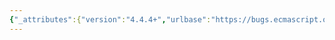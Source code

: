 ```yaml
---
{"_attributes":{"version":"4.4.4+","urlbase":"https://bugs.ecmascript.org/","maintainer":"dherman@mozilla.com"},"bug":{"bug_id":1108,"creation_ts":"2012-12-02 11:04:00 -0800","short_desc":"String.prototype.normalize","delta_ts":"2013-03-08 14:44:19 -0800","product":"Draft for 6th Edition","component":"new feature","version":"Rev 12: November 22, 2012 Draft","rep_platform":"All","op_sys":"All","bug_status":"RESOLVED","resolution":"FIXED","priority":"Normal","bug_severity":"enhancement","everconfirmed":true,"reporter":{"uid":"waldron.rick","name":"Rick Waldron"},"assigned_to":{"uid":"allen","name":"Allen Wirfs-Brock"},"cc":"ecmascriptbugs","long_desc":[{"commentid":2974,"comment_count":0,"who":{"uid":"waldron.rick","name":"Rick Waldron"},"bug_when":"2012-12-02 11:04:33 -0800","thetext":"Add String.prototype.normalize \n\nhttp://wiki.ecmascript.org/doku.php?id=strawman:unicode_normalization#add_normalize_method\n\nResolution:\n\n\n- total\n- deterministic\n- idempotent normalization (normalizing the result of normalization again will return the first result)\n\n\nWH: Note that Unicode got this wrong a while back (their normalization algorithm wasn't idempotent, and it didn't even form proper equivalence relations). They fixed it since then and now explicitly state that it's idempotent."},{"commentid":2990,"comment_count":1,"who":{"uid":"allen","name":"Allen Wirfs-Brock"},"bug_when":"2012-12-04 20:09:55 -0800","thetext":"So this presumably means that if we have:\n\nvar  ̍ϓ = 5;  //u+03D3\nvar  Ύ = 6;  //u+038E\n\nwe will have two distinct variable even though, the unicode code points logically represent the same character.  (and assuming both codepoints are both valid identifier characters).\n\nRight?\n\nIf so, it seems we should explicitly state this, probably somewhere in section 7.\n\nNorbert, do you have any language you would like to suggest that would clarify that after your proposed deletions are made?"},{"commentid":3275,"comment_count":2,"who":{"uid":"allen","name":"Allen Wirfs-Brock"},"bug_when":"2013-03-05 16:52:23 -0800","thetext":"fixed in rev 14 editor's draft"},{"commentid":3346,"comment_count":3,"who":{"uid":"allen","name":"Allen Wirfs-Brock"},"bug_when":"2013-03-08 14:44:19 -0800","thetext":"in Rev 14 draft"}]}}
---
```

